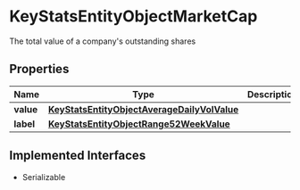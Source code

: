 

# KeyStatsEntityObjectMarketCap

The total value of a company's outstanding shares

## Properties

Name | Type | Description | Notes
------------ | ------------- | ------------- | -------------
**value** | [**KeyStatsEntityObjectAverageDailyVolValue**](KeyStatsEntityObjectAverageDailyVolValue.md) |  | 
**label** | [**KeyStatsEntityObjectRange52WeekValue**](KeyStatsEntityObjectRange52WeekValue.md) |  | 


## Implemented Interfaces

* Serializable


